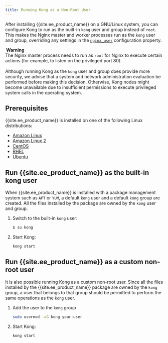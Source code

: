 ```yaml
---
title: Running Kong as a Non-Root User
---
```


After installing {{site.ee_product_name}} on a GNU/Linux system, you can
configure Kong to run as the built-in `kong` user and group instead of `root`.
This makes the Nginx master and worker processes run as the `kong` user and
group, overriding any settings in the
[`nginx_user`](/enterprise/{{page.kong_version}}/property-reference/#nginx_user)
configuration property.

<div class="alert alert-warning">
<i class="fas fa-exclamation-triangle" style="color:orange; margin-right:3px"></i>
  <b>Warning</b>
  <br>The Nginx master process needs to run as <code>root</code> for
  Nginx to execute certain actions (for example, to listen on the privileged
  port 80).
  <br>
  <br>Although running Kong as the <code>kong</code> user
  and group does provide more security, we advise that a system and network
  administration evaluation be performed before making this decision. Otherwise,
  Kong nodes might become unavailable due to insufficient permissions to execute
  privileged system calls in the operating system.
</div>

## Prerequisites

{{site.ee_product_name}} is installed on one of the following Linux distributions:
* [Amazon Linux](/enterprise/{{page.kong_version}}/deployment/installation/amazon-linux)
* [Amazon Linux 2](/enterprise/{{page.kong_version}}/deployment/installation/amazon-linux-2)
* [CentOS](/enterprise/{{page.kong_version}}/deployment/installation/centos)
* [RHEL](/enterprise/{{page.kong_version}}/deployment/installation/rhel)
* [Ubuntu](/enterprise/{{page.kong_version}}/deployment/installation/ubuntu)

## Run {{site.ee_product_name}} as the built-in kong user

When {{site.ee_product_name}} is installed with a package management system such as `APT` or `YUM`, a default `kong` user and a default `kong` group are created. All the files installed by the package are owned by the `kong` user and group.

1. Switch to the built-in `kong` user:

    ```sh
    $ su kong
    ```
2. Start Kong:

    ```sh
    kong start
    ```

## Run {{site.ee_product_name}} as a custom non-root user

It is also possible running Kong as a custom non-root user. Since all the files installed by the {{site.ee_product_name}} package are owned by the `kong` group, a user that belongs to that group should be permitted to perform the same operations as the `kong` user.

1. Add the user to the `kong` group

    ```sh
    sudo usermod -aG kong your-user
    ```

2. Start Kong:

    ```sh
    kong start
    ```
